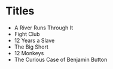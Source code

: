 # Titles 


- A River Runs Through It
- Fight Club
- 12 Years a Slave
- The Big Short
- 12 Monkeys
- The Curious Case of Benjamin Button
